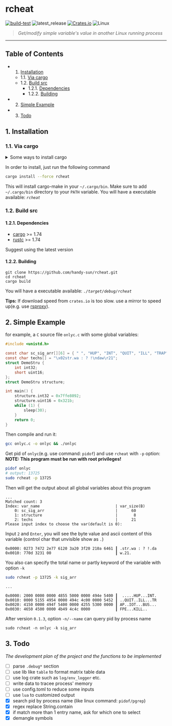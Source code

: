 
# **rcheat**

[![build-test](https://github.com/handy-sun/rcheat/actions/workflows/build-test.yml/badge.svg)](https://github.com/handy-sun/rcheat/actions/workflows/build-test.yml)
![latest_release](https://img.shields.io/github/v/tag/handy-sun/rcheat?label=release)
[![Crates.io](https://img.shields.io/crates/v/rcheat.svg)](https://crates.io/crates/rcheat)
![Linux](https://img.shields.io/badge/-Linux-grey?logo=linux)

> *Get/modify simple variable's value in another Linux running process*

------

<!-- vscode-markdown-toc -->
## Table of Contents
* 1. [Installation](#Installation)
	* 1.1. [Via cargo](#Viacargo)
	* 1.2. [Build src](#Buildsrc)
		* 1.2.1. [Dependencies](#Dependencies)
		* 1.2.2. [Building](#Building)
* 2. [Simple Example](#SimpleExample)
* 3. [Todo](#Todo)

<!-- vscode-markdown-toc-config
	numbering=true
	autoSave=true
	/vscode-markdown-toc-config -->
<!-- /vscode-markdown-toc -->

##  1. <a name='Installation'></a>Installation

###  1.1. <a name='Viacargo'></a>Via cargo

<details>
<summary>Some ways to install cargo</summary>

- can be obtained using [rustup](https://rust-lang.github.io/rustup/)(Recommond)
- use Linux package management(e.g. apt, yum, dnf, pacman)
- download a offline tarball from [forge.rust-lang.org](https://forge.rust-lang.org/infra/archive-stable-version-installers.html)
</details>

In order to install, just run the following command

```sh
cargo install --force rcheat
```

This will install cargo-make in your `~/.cargo/bin`.
Make sure to add `~/.cargo/bin` directory to your `PATH` variable.
You will have a executable available: *`rcheat`*

###  1.2. <a name='Buildsrc'></a>Build src

<!-- <a name="dependencies"></a> -->
####  1.2.1. <a name='Dependencies'></a>Dependencies

- [cargo](https://github.com/rust-lang/cargo/) >= 1.74
- [rustc](https://www.rust-lang.org/) >= 1.74

Suggest using the latest version

####  1.2.2. <a name='Building'></a>Building

```shell
git clone https://github.com/handy-sun/rcheat.git
cd rcheat
cargo build
```

You will have a executable available: *`./target/debug/rcheat`*

**Tips:**
If download speed from `crates.io` is too slow. use a mirror to speed up(e.g. use [rsproxy](https://rsproxy.cn)).


<a name="simple-example"></a>
##  2. <a name='SimpleExample'></a>Simple Example

for example, a `C` source file `onlyc.c` with some global variables:

```c
#include <unistd.h>

const char sc_sig_arr[][6] = { " ", "HUP", "INT", "QUIT", "ILL", "TRAP", "IOT", "BUS", "FPE", "KILL" };
const char techs[] = "\x02str.wa : ? !\ndaw\r21";
struct DemoStru {
    int int32;
    short uint16;
};
struct DemoStru structure;

int main() {
    structure.int32 = 0x7ffe8092;
    structure.uint16 = 0x321b;
    while (1) {
        sleep(30);
    }
    return 0;
}
```

Then compile and run it:
```sh
gcc onlyc.c -o onlyc && ./onlyc
```

Get pid of `onlyc`(e.g. use command: `pidof`) and use `rcheat` with `-p` option:
**NOTE: This program must be run with root privileges!**

```sh
pidof onlyc
# output: 13725
sudo rcheat -p 13725
```

Then will get the output about all global variables about this program
```
...
Matched count: 3
Index: var_name                                 | var_size(B)
    0: sc_sig_arr                               |      60
    1: structure                                |       8
    2: techs                                    |      21
Please input index to choose the var(default is 0):
```

Input `2` and `Enter`, you will see the byte value and ascii content of this variable (control char that unvisible show as `.`)

```
0x0000: 0273 7472 2e77 6120 3a20 3f20 210a 6461 ┃ .str.wa : ? !.da
0x0010: 770d 3231 00                            ┃ w.21.
```

You also can specify the total name or partly keyword of the variable with option `-k`

```sh
sudo rcheat -p 13725 -k sig_arr
```
```
...

0x0000: 2000 0000 0000 4855 5000 0000 494e 5400 ┃  .....HUP...INT.
0x0010: 0000 5155 4954 0000 494c 4c00 0000 5452 ┃ ..QUIT..ILL...TR
0x0020: 4150 0000 494f 5400 0000 4255 5300 0000 ┃ AP..IOT...BUS...
0x0030: 4650 4500 0000 4b49 4c4c 0000           ┃ FPE...KILL..
```

After version `0.1.3`, option `-n/--name` can query pid by process name

```
sudo rcheat -n onlyc -k sig_arr
```

##  3. <a name='Todo'></a>Todo

*The development plan of the project and the functions to be implemented*

- [ ] parse `.debug*` section
- [ ] use lib like `table` to format matrix table data
- [ ] use log crate such as `log/env_logger` etc.
- [ ] write data to tracee process' memory
- [ ] use config.toml to reduce some inputs
- [ ] use `lua` to customized output
- [x] search pid by process name (like linux command: `pidof/pgrep`)
- [x] regex replace String.contain
- [x] if match more than 1 entry name, ask for which one to select
- [x] demangle symbols
